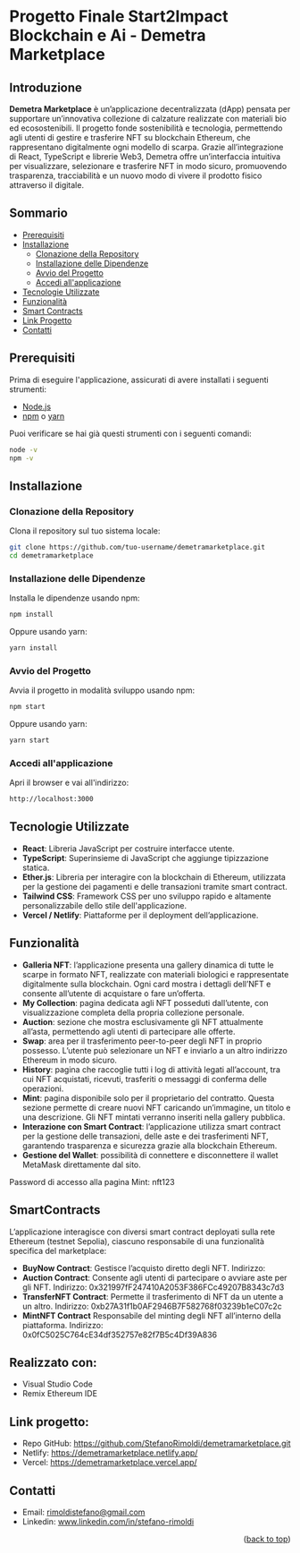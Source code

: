 # Progetto Finale Start2Impact Blockchain e Ai - Demetra Marketplace
<a name="readme-top"></a>

## Introduzione

**Demetra Marketplace** è un’applicazione decentralizzata (dApp) pensata per supportare un’innovativa collezione di calzature realizzate con materiali bio ed ecosostenibili. Il progetto fonde sostenibilità e tecnologia, permettendo agli utenti di gestire e trasferire NFT su blockchain Ethereum, che rappresentano digitalmente ogni modello di scarpa. Grazie all’integrazione di React, TypeScript e librerie Web3, Demetra offre un’interfaccia intuitiva per visualizzare, selezionare e trasferire NFT in modo sicuro, promuovendo trasparenza, tracciabilità e un nuovo modo di vivere il prodotto fisico attraverso il digitale.

## Sommario

- [Prerequisiti](#prerequisiti)
- [Installazione](#installazione)
  - [Clonazione della Repository](#clonazione-della-repository)
  - [Installazione delle Dipendenze](#installazione-delle-dipendenze)
  - [Avvio del Progetto](#avvio-del-progetto)
  - [Accedi all'applicazione](#accedi-allapplicazione)
- [Tecnologie Utilizzate](#tecnologie-utilizzate)
- [Funzionalità](#funzionalità)
- [Smart Contracts](#smart-contracts)
- [Link Progetto](#link-progetto)
- [Contatti](#contatti)

## Prerequisiti

Prima di eseguire l'applicazione, assicurati di avere installati i seguenti strumenti:

- [Node.js](https://nodejs.org/)
- [npm](https://www.npmjs.com/) o [yarn](https://yarnpkg.com/)

Puoi verificare se hai già questi strumenti con i seguenti comandi:

```bash
node -v
npm -v
```

## Installazione

### Clonazione della Repository

Clona il repository sul tuo sistema locale:

```bash
git clone https://github.com/tuo-username/demetramarketplace.git
cd demetramarketplace
```

### Installazione delle Dipendenze

Installa le dipendenze usando npm:

```bash
npm install
```
Oppure usando yarn:

```bash
yarn install
```
### Avvio del Progetto

Avvia il progetto in modalità sviluppo usando npm:

```bash
npm start
```
Oppure usando yarn:

```bash
yarn start
```

### Accedi all'applicazione

Apri il browser e vai all'indirizzo:

```bash
http://localhost:3000
```
## Tecnologie Utilizzate

- **React**: Libreria JavaScript per costruire interfacce utente.
- **TypeScript**: Superinsieme di JavaScript che aggiunge tipizzazione statica.
- **Ether.js**: Libreria per interagire con la blockchain di Ethereum, utilizzata per la gestione dei pagamenti e delle transazioni tramite smart contract.
- **Tailwind CSS**: Framework CSS per uno sviluppo rapido e altamente personalizzabile dello stile dell'applicazione.
- **Vercel / Netlify**: Piattaforme per il deployment dell’applicazione.

## Funzionalità

- **Galleria NFT**: l’applicazione presenta una gallery dinamica di tutte le scarpe in formato NFT, realizzate con materiali biologici e rappresentate digitalmente sulla blockchain. Ogni card mostra i dettagli dell’NFT e consente all’utente di acquistare o fare un’offerta.
- **My Collection**: pagina dedicata agli NFT posseduti dall’utente, con visualizzazione completa della propria collezione personale.
- **Auction**: sezione che mostra esclusivamente gli NFT attualmente all’asta, permettendo agli utenti di partecipare alle offerte.
- **Swap**: area per il trasferimento peer-to-peer degli NFT in proprio possesso. L’utente può selezionare un NFT e inviarlo a un altro indirizzo Ethereum in modo sicuro.
- **History**: pagina che raccoglie tutti i log di attività legati all’account, tra cui NFT acquistati, ricevuti, trasferiti o messaggi di conferma delle operazioni.
- **Mint**: pagina disponibile solo per il proprietario del contratto. Questa sezione permette di creare nuovi NFT caricando un’immagine, un titolo e una descrizione. Gli NFT mintati verranno inseriti nella gallery pubblica.
- **Interazione con Smart Contract**: l’applicazione utilizza smart contract per la gestione delle transazioni, delle aste e dei trasferimenti NFT, garantendo trasparenza e sicurezza grazie alla blockchain Ethereum.
- **Gestione del Wallet**: possibilità di connettere e disconnettere il wallet MetaMask direttamente dal sito.

Password di accesso alla pagina Mint: nft123

## SmartContracts

L’applicazione interagisce con diversi smart contract deployati sulla rete Ethereum (testnet Sepolia), ciascuno responsabile di una funzionalità specifica del marketplace:

- **BuyNow Contract**:
Gestisce l’acquisto diretto degli NFT.
Indirizzo: 
- **Auction Contract**:
Consente agli utenti di partecipare o avviare aste per gli NFT.
Indirizzo: 0x321997fF247410A2053F386FCc49207B8343c7d3
- **TransferNFT Contract**:
Permette il trasferimento di NFT da un utente a un altro.
Indirizzo: 0xb27A31f1b0AF2946B7F582768f03239b1eC07c2c
- **MintNFT Contract**
Responsabile del minting degli NFT all’interno della piattaforma.
Indirizzo: 0x0fC5025C764cE34df352757e82f7B5c4Df39A836


## Realizzato con:
- Visual Studio Code
- Remix Ethereum IDE

## Link progetto:
- Repo GitHub: https://github.com/StefanoRimoldi/demetramarketplace.git
- Netlify: https://demetramarketplace.netlify.app/
- Vercel: https://demetramarketplace.vercel.app/


## Contatti
- Email: rimoldistefano@gmail.com
- Linkedin: www.linkedin.com/in/stefano-rimoldi

<p align="right">(<a href="#readme-top">back to top</a>)</p>


